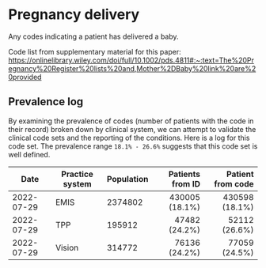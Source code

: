 # Pregnancy delivery

Any codes indicating a patient has delivered a baby.

Code list from supplementary material for this paper: https://onlinelibrary.wiley.com/doi/full/10.1002/pds.4811#:~:text=The%20Pregnancy%20Register%20lists%20and,Mother%2DBaby%20link%20are%20provided

## Prevalence log

By examining the prevalence of codes (number of patients with the code in their record) broken down by clinical system, we can attempt to validate the clinical code sets and the reporting of the conditions. Here is a log for this code set. The prevalence range `18.1% - 26.6%` suggests that this code set is well defined.

| Date       | Practice system | Population | Patients from ID | Patient from code |
| ---------- | --------------- | ---------- | ---------------: | ----------------: |
| 2022-07-29 | EMIS | 2374802 | 430005 (18.1%) | 430598 (18.1%) | 
| 2022-07-29 | TPP | 195912 | 47482 (24.2%) | 52112 (26.6%) | 
| 2022-07-29 | Vision | 314772 | 76136 (24.2%) | 77059 (24.5%) | 